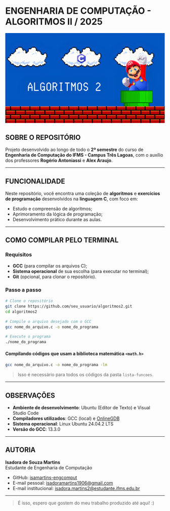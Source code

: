 # ENGENHARIA DE COMPUTAÇÃO - ALGORITMOS II / 2025

![Algoritmos 2](algoritmos2.png)

## SOBRE O REPOSITÓRIO

Projeto desenvolvido ao longo de todo o **2º semestre** do curso de **Engenharia de Computação do IFMS - Campus Três Lagoas**, com o auxílio dos professores **Rogério Antoniassi** e **Alex Araujo**.

---

## FUNCIONALIDADE

Neste repositório, você encontra uma coleção de **algoritmos** e **exercícios de programação** desenvolvidos na **linguagem C**, com foco em:

- Estudo e compreensão de algoritmos;
- Aprimoramento da lógica de programação;
- Desenvolvimento prático durante as aulas.

---

## COMO COMPILAR PELO TERMINAL

### Requisitos

- **GCC** (para compilar os arquivos C);
- **Sistema operacional** de sua escolha (para executar no terminal);
- **Git** (opcional, para clonar o repositório).

### Passo a passo

```bash
# Clone o repositório
git clone https://github.com/seu_usuario/algoritmos2.git
cd algoritmos2
```

```bash
# Compile o arquivo desejado com o GCC
gcc nome_do_arquivo.c -o nome_do_programa
```

```bash
# Execute o programa
./nome_do_programa
```

#### Compilando códigos que usam a biblioteca matemática `<math.h>`

```bash
gcc nome_do_arquivo.c -o nome_do_programa -lm
```

> Isso é necessário para todos os códigos da pasta `lista-funcoes`.

---

## OBSERVAÇÕES

- **Ambiente de desenvolvimento**: Ubuntu (Editor de Texto) e Visual Studio Code
- **Compiladores utilizados**: GCC (local) e [OnlineGDB](https://www.onlinegdb.com)
- **Sistema operacional**: Linux Ubuntu 24.04.2 LTS
- **Versão do GCC**: 13.3.0

---

## AUTORIA

**Isadora de Souza Martins**  
Estudante de Engenharia de Computação  

- GitHub: [isamartins-engcomput](https://github.com/isamartins-engcomput)
- E-mail pessoal: isadoramartins1906@gmail.com
- E-mail institucional: isadora.martins2@estudante.ifms.edu.br

---

> É isso, espero que gostem do meu trabalho produzido até aqui! :)
